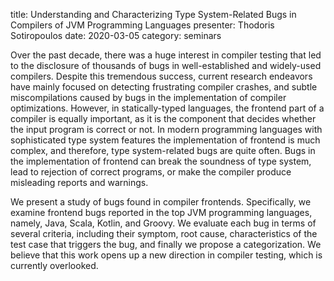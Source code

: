 title: Understanding and Characterizing Type System-Related Bugs in Compilers of JVM Programming Languages
presenter: Thodoris Sotiropoulos
date: 2020-03-05
category: seminars

Over the past decade, there was a huge interest in compiler testing
that led to the disclosure of thousands of bugs in well-established
and widely-used compilers. Despite this tremendous success, 
current research endeavors have mainly focused on detecting
frustrating compiler crashes, and subtle miscompilations
caused by bugs in the implementation of compiler optimizations.
However, in statically-typed languages,
the frontend part of a compiler is equally important,
as it is the component that decides whether the input program
is correct or not.
In modern programming languages
with sophisticated type system features
the implementation of frontend is much complex,
and therefore, type system-related bugs are quite often.
Bugs in the implementation of frontend
can break the soundness of type system,
lead to rejection of correct programs,
or make the compiler produce misleading reports and warnings.

We present a study of bugs found in compiler
frontends. Specifically, we examine frontend bugs
reported in the top JVM programming languages, namely,
Java, Scala, Kotlin, and Groovy. We evaluate each bug
in terms of several criteria, including their symptom,
root cause, characteristics of the test case that triggers the bug,
and finally we propose a categorization.
We believe that this work opens up a new direction in compiler
testing, which is currently overlooked.
